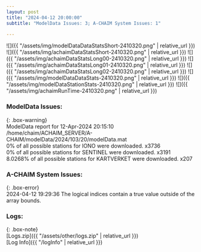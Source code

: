 ```yaml
---
layout: post
title: "2024-04-12 20:00:00"
subtitle: "ModelData Issues: 3; A-CHAIM System Issues: 1"

---
```


![]({{ "/assets/img/modelDataDataStatsShort-2410320.png" | relative_url }})
![]({{ "/assets/img/achaimDataStatsShort-2410320.png" | relative_url }})
![]({{ "/assets/img/achaimDataStatsLong00-2410320.png" | relative_url }})
![]({{ "/assets/img/achaimDataStatsLong01-2410320.png" | relative_url }})
![]({{ "/assets/img/achaimDataStatsLong02-2410320.png" | relative_url }})
![]({{ "/assets/img/modelDataDataStats-2410320.png" | relative_url }})
![]({{ "/assets/img/modelDataStationStats-2410320.png" | relative_url }})
![]({{ "/assets/img/achaimRunTime-2410320.png" | relative_url }})


### ModelData Issues:  
  
{: .box-warning}  
 ModelData report for 12-Apr-2024 20:15:10   
 /home/chaim/ACHAIM_SERVER/A-CHAIM/modelData/2024/103/20/modelData.mat   
 0% of all possible stations for IONO were downloaded. x3736   
 0% of all possible stations for SENTINEL were downloaded. x3191   
 8.0268% of all possible stations for KARTVERKET were downloaded. x207   
  
### A-CHAIM System Issues:  
  
{: .box-error}  
2024-04-12 19:29:36 The logical indices contain a true value outside of the array bounds.  

### Logs:  
  
{: .box-note}  
[Logs.zip]({{ "/assets/other/logs.zip" | relative_url }})  
[Log Info]({{ "/logInfo" | relative_url }})  
